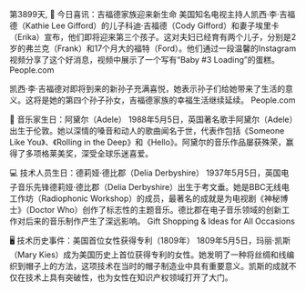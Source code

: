 第3899天, 🎉 今日喜讯：吉福德家族迎来新生命
美国知名电视主持人凯西·李·吉福德（Kathie Lee Gifford）的儿子科迪·吉福德（Cody Gifford）和妻子埃里卡（Erika）宣布，他们即将迎来第三个孩子。这对夫妇已经育有两个儿子，分别是2岁的弗兰克（Frank）和17个月大的福特（Ford）。他们通过一段温馨的Instagram视频分享了这个好消息，视频中展示了一个写有“Baby #3 Loading”的蛋糕。
People.com

凯西·李·吉福德对即将到来的新孙子充满喜悦，她表示孙子们给她带来了生活的意义。这将是她的第四个孙子孙女，吉福德家族的幸福生活继续延续。 
People.com

🎵 音乐家生日：阿黛尔（Adele）
1988年5月5日，英国著名歌手阿黛尔（Adele）出生于伦敦。她以深情的嗓音和动人的歌曲闻名于世，代表作包括《Someone Like You》、《Rolling in the Deep》和《Hello》。阿黛尔的音乐作品屡获殊荣，赢得了多项格莱美奖，深受全球乐迷喜爱。

💻 技术人员生日：德莉娅·德比郡（Delia Derbyshire）
1937年5月5日，英国电子音乐先锋德莉娅·德比郡（Delia Derbyshire）出生于考文垂。她是BBC无线电工作坊（Radiophonic Workshop）的成员，最著名的成就是为电视剧《神秘博士》（Doctor Who）创作了标志性的主题音乐。德比郡在电子音乐领域的创新工作对后来的音乐制作产生了深远影响。
Gift Shopping & Ideas for All Occasions

🖥️ 技术历史事件：美国首位女性获得专利（1809年）
1809年5月5日，玛丽·凯斯（Mary Kies）成为美国历史上首位获得专利的女性。她发明了一种将丝绸和线编织到帽子上的方法，这项技术在当时的帽子制造业中具有重要意义。凯斯的成就不仅在技术上具有突破性，也为女性在知识产权领域打开了大门。